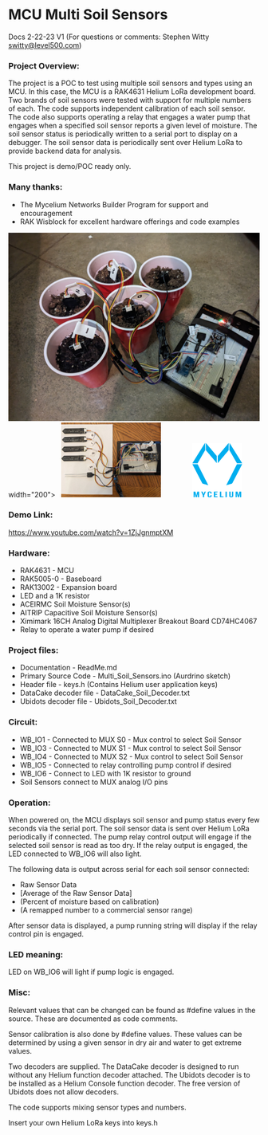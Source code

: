 # MCU Multi Soil Sensors
Docs 2-22-23 V1 (For questions or comments:  Stephen Witty switty@level500.com)  

### Project Overview:
The project is a POC to test using multiple soil sensors and types using an MCU.   In this case, the MCU is a RAK4631 Helium LoRa development board.   Two brands of soil sensors were tested with support for multiple numbers of each.  The code supports independent calibration of each soil sensor.  The code also supports operating a relay that engages a water pump that engages when a specified soil sensor reports a given level of moisture.  The soil sensor status is periodically written to a serial port to display on a debugger.  The soil sensor data is periodically sent over Helium LoRa to provide backend data for analysis.

This project is demo/POC ready only.

### Many thanks:
- The Mycelium Networks Builder Program for support and encouragement
- RAK Wisblock for excellent hardware offerings and code examples

<img src="Pics/Soil_Sensor2.jpg"> width="200"> &nbsp; <img src="Pics/Soil_Sensor1.jpg" width="200"> &nbsp; &nbsp; &nbsp; &nbsp; &nbsp; &nbsp; &nbsp; &nbsp;<img src="Pics/Mycelium.png" width="100">

### Demo Link:
https://www.youtube.com/watch?v=1ZjJgnmptXM

### Hardware:
- RAK4631 - MCU
- RAK5005-0 - Baseboard
- RAK13002 - Expansion board
- LED and a 1K resistor
- ACEIRMC Soil Moisture Sensor(s)
- AITRIP Capacitive Soil Moisture Sensor(s)
- Ximimark 16CH Analog Digital Multiplexer Breakout Board CD74HC4067
- Relay to operate a water pump if desired

### Project files:
- Documentation - ReadMe.md
- Primary Source Code - Multi_Soil_Sensors.ino (Aurdrino sketch)
- Header file - keys.h (Contains Helium user application keys)
- DataCake decoder file - DataCake_Soil_Decoder.txt
- Ubidots decoder file - Ubidots_Soil_Decoder.txt

### Circuit:
- WB_IO1 - Connected to MUX S0 - Mux control to select Soil Sensor
- WB_IO3 - Connected to MUX S1 - Mux control to select Soil Sensor
- WB_IO4 - Connected to MUX S2 - Mux control to select Soil Sensor
- WB_IO5 - Connected to relay controlling pump control if desired
- WB_IO6 - Connect to LED with 1K resistor to ground
- Soil Sensors connect to MUX analog I/O pins

### Operation:
When powered on, the MCU displays soil sensor and pump status every few seconds via the serial port.  The soil sensor data is sent over Helium LoRa periodically if connected.  The pump relay control output will engage if the selected soil sensor is read as too dry.  If the relay output is engaged, the LED connected to WB_IO6 will also light.

The following data is output across serial for each soil sensor connected:

- Raw Sensor Data
- [Average of the Raw Sensor Data]
- (Percent of moisture based on calibration)
- (A remapped number to a commercial sensor range)

After sensor data is displayed, a pump running string will display if the relay control pin is engaged.


### LED meaning:
LED on WB_IO6 will light if pump logic is engaged.

### Misc:

Relevant values that can be changed can be found as #define values in the source.  These are documented as code comments.

Sensor calibration is also done by #define values.  These values can be determined by using a given sensor in dry air and water to get extreme values.

Two decoders are supplied.  The DataCake decoder is designed to run without any Helium function decoder attached.  The Ubidots decoder is to be installed as a Helium Console function decoder.  The free version of Ubidots does not allow decoders.

The code supports mixing sensor types and numbers.

Insert your own Helium LoRa keys into keys.h
